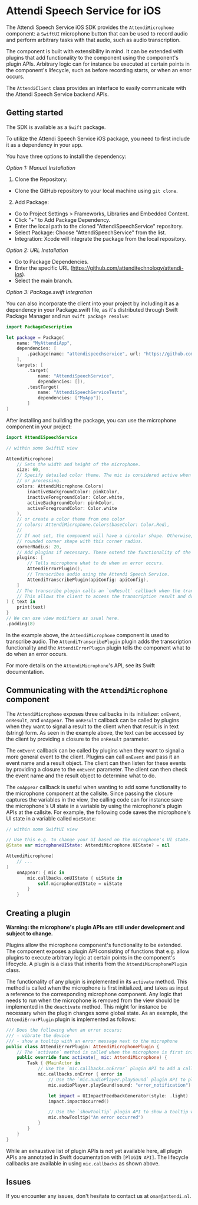# Attendi Speech Service for iOS

The Attendi Speech Service iOS SDK provides the `AttendiMicrophone` component: a `SwiftUI` microphone button that can be used to record audio and perform arbitrary tasks with that audio, such as audio transcription.

The component is built with extensibility in mind. It can be extended with plugins that add functionality to the component using the component's plugin APIs. Arbitrary logic can for instance be executed at certain points in the component's lifecycle, such as before recording starts, or when an error occurs.

The `AttendiClient` class provides an interface to easily communicate with the Attendi Speech Service backend APIs.

## Getting started

The SDK is available as a `Swift` package.

To utilize the Attendi Speech Service iOS package, you need to first include it as a dependency in your app.

You have three options to install the dependency:

_Option 1: Manual Installation_

1. Clone the Repository:

- Clone the GitHub repository to your local machine using `git clone`.

2. Add Package:

- Go to Project Settings > Frameworks, Libraries and Embedded Content.
- Click "+" to Add Package Dependency.
- Enter the local path to the cloned "AttendiSpeechService" repository.
- Select Package: Choose "AttendiSpeechService" from the list.
- Integration: Xcode will integrate the package from the local repository.

_Option 2: URL Installation_

- Go to Package Dependencies.
- Enter the specific URL (https://github.com/attenditechnology/attendi-ios).
- Select the main branch.

_Option 3: Package.swift Integration_

You can also incorporate the client into your project by including it as a dependency in your Package.swift file, as it's distributed through Swift Package Manager and run `swift package resolve`:

```swift
import PackageDescription

let package = Package(
    name: "MyAttendiApp",
    dependencies: [
        .package(name: "attendispeechservice", url: "https://github.com/attenditechnology/attendi-ios.git", .branch("main")),
    ],
    targets: [
        .target(
            name: "AttendiSpeechService",
            dependencies: []),
        .testTarget(
            name: "AttendiSpeechServiceTests",
            dependencies: ["MyApp"]),
        ]
)
```

After installing and building the package, you can use the microphone component in your project:

```swift
import AttendiSpeechService

// within some SwiftUI view

AttendiMicrophone(
    // Sets the width and height of the microphone.
    size: 60,
    // Specify detailed color theme. The mic is considered active when it is recording
    // or processing.
    colors: AttendiMicrophone.Colors(
        inactiveBackgroundColor: pinkColor,
        inactiveForegroundColor: Color.white,
        activeBackgroundColor: pinkColor,
        activeForegroundColor: Color.white
    ),
    // or create a color theme from one color
    // colors: AttendiMicrophone.Colors(baseColor: Color.Red),
    //
    // If not set, the component will have a circular shape. Otherwise, uses a
    // rounded corner shape with this corner radius.
    cornerRadius: 20,
    // Add plugins if necessary. These extend the functionality of the microphone component.
    plugins: [
        // Tells microphone what to do when an error occurs.
        AttendiErrorPlugin(),
        // Transcribes audio using the Attendi Speech Service.
        AttendiTranscribePlugin(apiConfig: apiConfig),
    ]
    // The transcribe plugin calls an `onResult` callback when the transcription result is available.
    // This allows the client to access the transcription result and do something with it.
) { text in
    print(text)
}
// We can use view modifiers as usual here.
.padding(8)
```

In the example above, the `AttendiMicrophone` component is used to transcribe audio. The `AttendiTranscribePlugin` plugin adds the transcription functionality and the `AttendiErrorPlugin` plugin tells the component what to do when an error occurs.

For more details on the `AttendiMicrophone`'s API, see its Swift documentation.

## Communicating with the `AttendiMicrophone` component

The `AttendiMicrophone` exposes three callbacks in its initializer: `onEvent`, `onResult`, and `onAppear`. The `onResult` callback can be called by plugins when they want to signal a result to the client when that result is in text (string) form. As seen in the example above, the text can be accessed by the client by providing a closure to the `onResult` parameter.

The `onEvent` callback can be called by plugins when they want to signal a more general event to the client. Plugins can call `onEvent` and pass it an event name and a result object. The client can then listen for these events by providing a closure to the `onEvent` parameter. The client can then check the event name and the result object to determine what to do.

The `onAppear` callback is useful when wanting to add some functionality to the microphone component at the callsite. Since passing the closure captures the variables in the view, the calling code can for instance save the microphone's UI state in a variable by using the microphone's plugin APIs at the callsite. For example, the following code saves the microphone's UI state in a variable called `micState`:

```swift
// within some SwiftUI view

// Use this e.g. to change your UI based on the microphone's UI state.
@State var microphoneUIState: AttendiMicrophone.UIState? = nil

AttendiMicrophone(
    // ...
)
    onAppear: { mic in
        mic.callbacks.onUIState { uiState in
            self.microphoneUIState = uiState
        }
    }
```

## Creating a plugin

**Warning: the microphone's plugin APIs are still under development and subject to change.**

Plugins allow the microphone component's functionality to be extended. The component exposes a plugin API consisting of functions that e.g. allow plugins to execute arbitrary logic at certain points in the component's lifecycle. A plugin is a class that inherits from the `AttendiMicrophonePlugin` class.

The functionality of any plugin is implemented in its `activate` method. This method is called when the microphone is first initialized, and takes as input a reference to the corresponding microphone component. Any logic that needs to run when the microphone is removed from the view should be implemented in the `deactivate` method. This might for instance be necessary when the plugin changes some global state. As an example, the `AttendiErrorPlugin` plugin is implemented as follows:

```swift
/// Does the following when an error occurs:
/// - vibrate the device
/// - show a tooltip with an error message next to the microphone
public class AttendiErrorPlugin: AttendiMicrophonePlugin {
    // The `activate` method is called when the microphone is first initialized and takes as input a reference to the microphone component.
    public override func activate(_ mic: AttendiMicrophone) {
        Task { @MainActor in
            // Use the `mic.callbacks.onError` plugin API to add a callback that is called when an error occurs.
            mic.callbacks.onError { error in
                // Use the `mic.audioPlayer.playSound` plugin API to play a sound.
                mic.audioPlayer.playSound(sound: "error_notification")

                let impact = UIImpactFeedbackGenerator(style: .light)
                impact.impactOccurred()

                // Use the `showToolTip` plugin API to show a tooltip with an error message next to the microphone.
                mic.showTooltip("An error occurred")
            }
        }
    }
}
```

While an exhaustive list of plugin APIs is not yet available here, all plugin APIs are annotated in Swift documentation with `[PlUGIN API]`. The lifecycle callbacks are available in using `mic.callbacks` as shown above.

## Issues

If you encounter any issues, don't hesitate to contact us at `omar@attendi.nl`.
